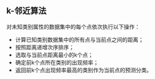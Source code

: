## k-邻近算法

对未知类别属性的数据集中的每个点依次执行以下操作：
- 计算已知类别数据集中的所有点与当前点之间的距离；
- 按照距离递增次序排序；
- 选取与当前点距离最小的k个点；
- 确定前k个点所在类别的出现频率；
- 返回前k个点出现频率最高的类别作为当前点的预测分类。

